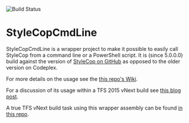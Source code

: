![Build Status](https://richardfennell.visualstudio.com/DefaultCollection/_apis/public/build/definitions/670b3a60-2021-47ab-a88b-d76ebd888a2f/9/badge)
# StyleCopCmdLine
StyleCopCmdLine is a wrapper project to make it possible to easily call StyleCop from a command line or a PowerShell script. It is (since 5.0.0.0) build against the version of [StyleCop on GitHub](https://github.com/StyleCop/StyleCop) as opposed to the older version on Codeplex.

For more details on the usage see the [this repo's Wiki](https://github.com/rfennell/StyleCopCmdLine/wiki).

For a discussion of its usage within a TFS 2015 vNext build see [this blog post](http://blogs.blackmarble.co.uk/blogs/rfennell/post/2015/04/03/Running-StyleCop-from-the-command-line-and-in-a-TFS-2015-vNext-build.aspx).

A true TFS vNext build task using this wrapper assembly can be found [in this repo](https://github.com/rfennell/vNextBuild).
